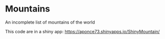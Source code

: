 # Mountains
An incomplete list of mountains of the world

This code are in a shiny app: https://aponce73.shinyapps.io/ShinyMountain/



